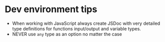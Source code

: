 # Dev environment tips

- When working with JavaScript always create JSDoc with very detailed type definitions for functions input/output and 
variable types. 
- NEVER use `any` type as an option no matter the case